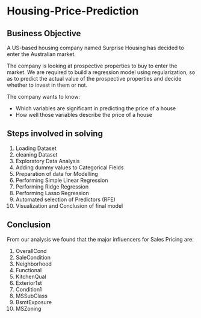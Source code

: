 # Housing-Price-Prediction

## Business Objective

A US-based housing company named Surprise Housing has decided to enter the Australian market. 

The company is looking at prospective properties to buy to enter the market. We are required to build a regression model using regularization, so as to predict the actual value of the prospective properties and decide whether to invest in them or not.

The company wants to know:

* Which variables are significant in predicting the price of a house
* How well those variables describe the price of a house

## Steps involved in solving

1. Loading Dataset
2. cleaning Dataset
3. Exploratory Data Analysis
4. Adding dummy values to Categorical Fields
5. Preparation of data for Modelling
6. Performing Simple Linear Regression
7. Performing Ridge Regression
8. Performing Lasso Regression
9. Automated selection of Predictors (RFE)
10. Visualization and Conclusion of final model

## Conclusion

From our analysis we found that the major influencers for Sales Pricing are: 
1. OverallCond
2. SaleCondition
3. Neighborhood
4. Functional
5. KitchenQual
6. Exterior1st
7. Condition1
8. MSSubClass
9. BsmtExposure
10. MSZoning
